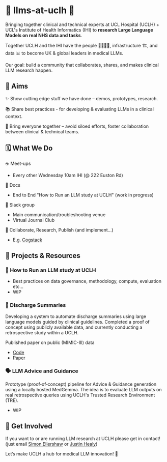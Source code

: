 # 🤖 llms-at-uclh 🏥

Bringing together clinical and technical experts at UCL Hospital (UCLH) + UCL's Institute of Health Informatics (IHI) to **research Large Language Models on real NHS data and tasks**.

Together UCLH and the IHI have the people 👩‍⚕️👨‍💻, infrastructure 🏗, and data 📊 to become UK & global leaders in medical LLMs.

Our goal: build a community that collaborates, shares, and makes clinical LLM research happen.

## 🎯 Aims

✨ Show cutting edge stuff we have done – demos, prototypes, research.

📚 Share best practices - for developing & evaluating LLMs in a clinical context.

🤝 Bring everyone together – avoid siloed efforts, foster collaboration between clinical & technical teams.

## 🗓 What We Do

☕ Meet-ups
- Every other Wednesday 10am IHI (@ 222 Euston Rd)

📖 Docs
- End to End "How to Run an LLM study at UCLH" (work in progress)
  
💬 Slack group
- Main communication/troubleshooting venue
- Virtual Journal Club

🚀 Collaborate, Research, Publish (and implement...)
- E.g. [Cogstack](https://uclh-criu.github.io/cogstack-docs/)

## 📂 Projects & Resources

### 🧪 How to Run an LLM study at UCLH
- Best practices on data governance, methodology, compute, evaluation etc...
- WIP

### 📝 Discharge Summaries
Developing a system to automate discharge summaries using large language models guided by clinical guidelines. Completed a proof of concept using publicly available data, and currently conducting a retrospective study within a UCLH.

Published paper on public (MIMIC-III) data
- [Code](https://github.com/simonEllershaw/llm-discharge-summaries)
- [Paper](https://openreview.net/pdf?id=1kDJJPppRG)

### 🗣️ LLM Advice and Guidance
Prototype (proof‑of‑concept) pipeline for Advice & Guidance generation using a locally hosted MedGemma. The idea is to evaluate LLM outputs on real retrospective queries using UCLH's Trusted Research Environment (TRE).
- WIP

## 🙌 Get Involved

If you want to or are running LLM research at UCLH please get in contact! (just email [Simon Ellershaw](simon.ellershaw.20@ucl.ac.uk) or [Justin Healy](justin.healy@nhs.net))

Let’s make UCLH a hub for medical LLM innovation! 🚀
